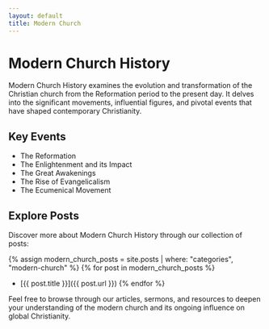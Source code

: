 ```yaml
---
layout: default
title: Modern Church
---
```


# Modern Church History

Modern Church History examines the evolution and transformation of the Christian church from the Reformation period to the present day. It delves into the significant movements, influential figures, and pivotal events that have shaped contemporary Christianity.

## Key Events

- The Reformation
- The Enlightenment and its Impact
- The Great Awakenings
- The Rise of Evangelicalism
- The Ecumenical Movement

## Explore Posts

Discover more about Modern Church History through our collection of posts:

{% assign modern_church_posts = site.posts | where: "categories", "modern-church" %}
{% for post in modern_church_posts %}
- [{{ post.title }}]({{ post.url }})
{% endfor %}

Feel free to browse through our articles, sermons, and resources to deepen your understanding of the modern church and its ongoing influence on global Christianity.